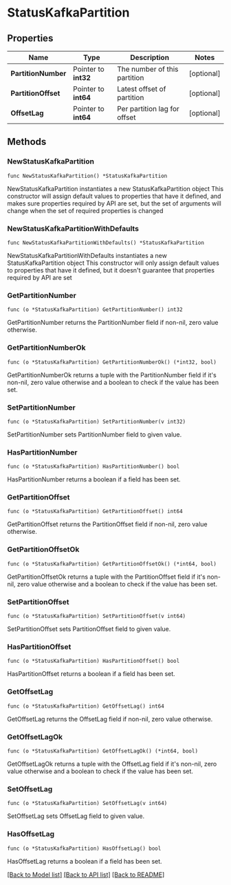 # StatusKafkaPartition

## Properties

Name | Type | Description | Notes
------------ | ------------- | ------------- | -------------
**PartitionNumber** | Pointer to **int32** | The number of this partition | [optional] 
**PartitionOffset** | Pointer to **int64** | Latest offset of partition | [optional] 
**OffsetLag** | Pointer to **int64** | Per partition lag for offset | [optional] 

## Methods

### NewStatusKafkaPartition

`func NewStatusKafkaPartition() *StatusKafkaPartition`

NewStatusKafkaPartition instantiates a new StatusKafkaPartition object
This constructor will assign default values to properties that have it defined,
and makes sure properties required by API are set, but the set of arguments
will change when the set of required properties is changed

### NewStatusKafkaPartitionWithDefaults

`func NewStatusKafkaPartitionWithDefaults() *StatusKafkaPartition`

NewStatusKafkaPartitionWithDefaults instantiates a new StatusKafkaPartition object
This constructor will only assign default values to properties that have it defined,
but it doesn't guarantee that properties required by API are set

### GetPartitionNumber

`func (o *StatusKafkaPartition) GetPartitionNumber() int32`

GetPartitionNumber returns the PartitionNumber field if non-nil, zero value otherwise.

### GetPartitionNumberOk

`func (o *StatusKafkaPartition) GetPartitionNumberOk() (*int32, bool)`

GetPartitionNumberOk returns a tuple with the PartitionNumber field if it's non-nil, zero value otherwise
and a boolean to check if the value has been set.

### SetPartitionNumber

`func (o *StatusKafkaPartition) SetPartitionNumber(v int32)`

SetPartitionNumber sets PartitionNumber field to given value.

### HasPartitionNumber

`func (o *StatusKafkaPartition) HasPartitionNumber() bool`

HasPartitionNumber returns a boolean if a field has been set.

### GetPartitionOffset

`func (o *StatusKafkaPartition) GetPartitionOffset() int64`

GetPartitionOffset returns the PartitionOffset field if non-nil, zero value otherwise.

### GetPartitionOffsetOk

`func (o *StatusKafkaPartition) GetPartitionOffsetOk() (*int64, bool)`

GetPartitionOffsetOk returns a tuple with the PartitionOffset field if it's non-nil, zero value otherwise
and a boolean to check if the value has been set.

### SetPartitionOffset

`func (o *StatusKafkaPartition) SetPartitionOffset(v int64)`

SetPartitionOffset sets PartitionOffset field to given value.

### HasPartitionOffset

`func (o *StatusKafkaPartition) HasPartitionOffset() bool`

HasPartitionOffset returns a boolean if a field has been set.

### GetOffsetLag

`func (o *StatusKafkaPartition) GetOffsetLag() int64`

GetOffsetLag returns the OffsetLag field if non-nil, zero value otherwise.

### GetOffsetLagOk

`func (o *StatusKafkaPartition) GetOffsetLagOk() (*int64, bool)`

GetOffsetLagOk returns a tuple with the OffsetLag field if it's non-nil, zero value otherwise
and a boolean to check if the value has been set.

### SetOffsetLag

`func (o *StatusKafkaPartition) SetOffsetLag(v int64)`

SetOffsetLag sets OffsetLag field to given value.

### HasOffsetLag

`func (o *StatusKafkaPartition) HasOffsetLag() bool`

HasOffsetLag returns a boolean if a field has been set.


[[Back to Model list]](../README.md#documentation-for-models) [[Back to API list]](../README.md#documentation-for-api-endpoints) [[Back to README]](../README.md)



